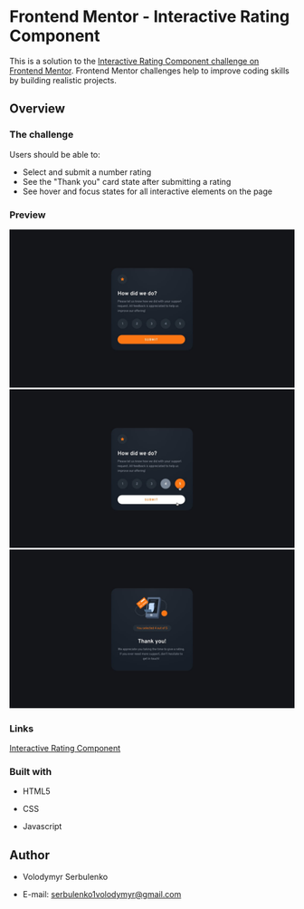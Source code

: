 # Frontend Mentor - Interactive Rating Component

This is a solution to the [Interactive Rating Component challenge on Frontend Mentor](https://www.frontendmentor.io/challenges/interactive-rating-component-koxpeBUmI). Frontend Mentor challenges help to improve coding skills by building realistic projects.

## Overview

### The challenge

Users should be able to:

- Select and submit a number rating
- See the "Thank you" card state after submitting a rating
- See hover and focus states for all interactive elements on the page

  
### Preview

![](./design/desktop-design.jpg)
![](./design/active-states.jpg)
![](./design/desktop-thank-you-state.jpg)

### Links

[Interactive Rating Component](https://vvv-sss.github.io/interactive-rating-component/)

### Built with

- HTML5

- CSS

- Javascript

## Author

  
- Volodymyr Serbulenko

- E-mail: serbulenko1volodymyr@gmail.com
